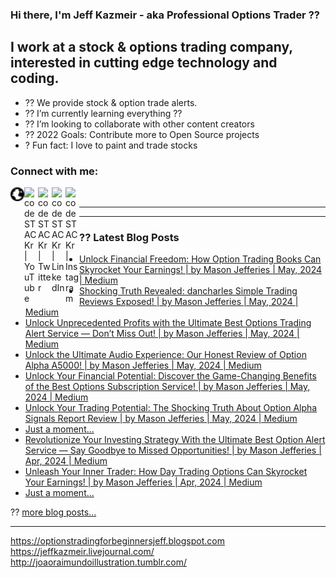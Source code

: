 

<!--
**jeffkazmeir/jeffkazmeir** is a ✨ _special_ ✨ repository because its `README.md` (this file) appears on your GitHub profile.

Here are some ideas to get you started:

- 🔭 I’m currently working on ...
- 🌱 I’m currently learning ...
- 👯 I’m looking to collaborate on ...
- 🤔 I’m looking for help with ...
- 💬 Ask me about ...
- 📫 How to reach me: ...
- 😄 Pronouns: ...
- ⚡ Fun fact: ...
-->
### Hi there, I'm Jeff Kazmeir - aka Professional Options Trader ??
## I work at a stock & options trading company, interested in cutting edge technology and coding.

- ?? We provide stock & option trade alerts.
- ?? I’m currently learning everything ??
- ?? I’m looking to collaborate with other content creators
- ?? 2022 Goals: Contribute more to Open Source projects
- ? Fun fact: I love to paint and trade stocks


### Connect with me:

[<img align="left" alt="codeSTACKr.com" width="22px" src="https://raw.githubusercontent.com/iconic/open-iconic/master/svg/globe.svg" />][website]
[<img align="left" alt="codeSTACKr | YouTube" width="22px" src="https://cdn.jsdelivr.net/npm/simple-icons@v3/icons/youtube.svg" />][youtube]
[<img align="left" alt="codeSTACKr | Twitter" width="22px" src="https://cdn.jsdelivr.net/npm/simple-icons@v3/icons/twitter.svg" />][twitter]
[<img align="left" alt="codeSTACKr | LinkedIn" width="22px" src="https://cdn.jsdelivr.net/npm/simple-icons@v3/icons/linkedin.svg" />][linkedin]
[<img align="left" alt="codeSTACKr | Instagram" width="22px" src="https://cdn.jsdelivr.net/npm/simple-icons@v3/icons/instagram.svg" />][instagram]

<br />

---

---

### ?? Latest Blog Posts

<!-- BLOG-POST-LIST:START -->
- [Unlock Financial Freedom: How Option Trading Books Can Skyrocket Your Earnings! | by Mason Jefferies | May, 2024 | Medium](https://tradingoptionsforbeginners.medium.com/unlock-financial-freedom-how-option-trading-books-can-skyrocket-your-earnings-3393efed6ed2?source=ifttt--------------3)
- [Shocking Truth Revealed: dancharles Simple Trading Reviews Exposed! | by Mason Jefferies | May, 2024 | Medium](https://tradingoptionsforbeginners.medium.com/shocking-truth-revealed-dancharles-simple-trading-reviews-exposed-d3be67fb01d3?source=ifttt--------------3)
- [Unlock Unprecedented Profits with the Ultimate Best Options Trading Alert Service — Don’t Miss Out! | by Mason Jefferies | May, 2024 | Medium](https://tradingoptionsforbeginners.medium.com/unlock-unprecedented-profits-with-the-ultimate-best-options-trading-alert-service-dont-miss-out-2b34536a19a7?source=ifttt--------------3)
- [Unlock the Ultimate Audio Experience: Our Honest Review of Option Alpha A5000! | by Mason Jefferies | May, 2024 | Medium](https://tradingoptionsforbeginners.medium.com/unlock-the-ultimate-audio-experience-our-honest-review-of-option-alpha-a5000-28807ea690cb?source=ifttt--------------3)
- [Unlock Your Financial Potential: Discover the Game-Changing Benefits of the Best Options Subscription Service! | by Mason Jefferies | May, 2024 | Medium](https://tradingoptionsforbeginners.medium.com/unlock-your-financial-potential-discover-the-game-changing-benefits-of-the-best-options-3592f1c55048?source=ifttt--------------3)
- [Unlock Your Trading Potential: The Shocking Truth About Option Alpha Signals Report Review | by Mason Jefferies | May, 2024 | Medium](https://tradingoptionsforbeginners.medium.com/unlock-your-trading-potential-the-shocking-truth-about-option-alpha-signals-report-review-5bc0c91b19fa?source=ifttt--------------3)
- [Just a moment...](https://medium.com/@tradingoptionsforbeginners/discover-the-secret-to-successful-trading-our-eye-opening-review-of-simpler-trading-will-amaze-you-0838336760dd?source=ifttt--------------3)
- [Revolutionize Your Investing Strategy With the Ultimate Best Option Alert Service — Say Goodbye to Missed Opportunities! | by Mason Jefferies | Apr, 2024 | Medium](https://tradingoptionsforbeginners.medium.com/revolutionize-your-investing-strategy-with-the-ultimate-best-option-alert-service-say-goodbye-to-cca47659b302?source=ifttt--------------3)
- [Unleash Your Inner Trader: How Day Trading Options Can Skyrocket Your Earnings! | by Mason Jefferies | Apr, 2024 | Medium](https://tradingoptionsforbeginners.medium.com/unleash-your-inner-trader-how-day-trading-options-can-skyrocket-your-earnings-169ed6a604ac?source=ifttt--------------3)
- [Just a moment...](https://medium.com/@tradingoptionsforbeginners/uncovering-the-truth-an-honest-and-in-depth-option-alpha-review-you-cant-afford-to-miss-f32920751f5f?source=ifttt--------------3)
<!-- BLOG-POST-LIST:END -->

?? [more blog posts...](https://theministerofcapitalism.com/blog/)

---


[website]: https://kingtradingsystems.com/blog/
[twitter]: https://twitter.com/optionstradejef
[youtube]: https://www.youtube.com/channel/UCEo82TuA0YdbXyO2oPecIHQ
[instagram]: https://tradingoptionsforbeginners.medium.com
[linkedin]: https://ca.linkedin.com/in/theministerofcapitalism
 https://optionstradingforbeginnersjeff.blogspot.com
 https://jeffkazmeir.livejournal.com/
 http://joaoraimundoillustration.tumblr.com/




